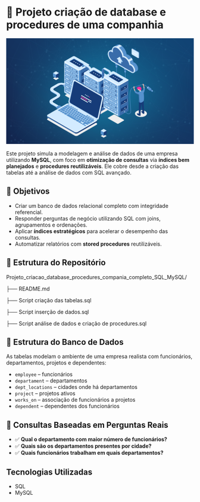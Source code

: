# 🏢 Projeto criação de database e procedures de uma companhia

![Diagrama do banco de dados](img/banco%20de%20dados%20img.png)

Este projeto simula a modelagem e análise de dados de uma empresa utilizando **MySQL**, com foco em **otimização de consultas** via **índices bem planejados** e **procedures reutilizáveis**. Ele cobre desde a criação das tabelas até a análise de dados com SQL avançado.

## 🎯 Objetivos

- Criar um banco de dados relacional completo com integridade referencial.
- Responder perguntas de negócio utilizando SQL com joins, agrupamentos e ordenações.
- Aplicar **índices estratégicos** para acelerar o desempenho das consultas.
- Automatizar relatórios com **stored procedures** reutilizáveis.

## 📁 Estrutura do Repositório

Projeto_criacao_database_procedures_compania_completo_SQL_MySQL/

├── README.md

├── Script criação das tabelas.sql

├── Script inserção de dados.sql

├── Script análise de dados e criação de procedures.sql

## 🧱 Estrutura do Banco de Dados

As tabelas modelam o ambiente de uma empresa realista com funcionários, departamentos, projetos e dependentes:

- `employee` – funcionários  
- `departament` – departamentos  
- `dept_locations` – cidades onde há departamentos  
- `project` – projetos ativos  
- `works_on` – associação de funcionários a projetos  
- `dependent` – dependentes dos funcionários

## 🧠 Consultas Baseadas em Perguntas Reais

- ✅ **Qual o departamento com maior número de funcionários?**
- ✅ **Quais são os departamentos presentes por cidade?**
- ✅ **Quais funcionários trabalham em quais departamentos?**

## Tecnologias Utilizadas

- SQL
- MySQL 
